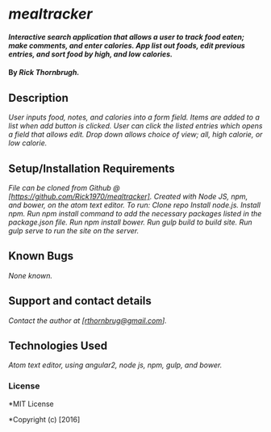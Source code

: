 # _mealtracker_

#### _Interactive search application that allows a user to track food eaten; make comments, and enter calories.  App list out foods, edit previous entries, and sort food by high, and low calories._

#### By _**Rick Thornbrugh.**_

## Description

_User inputs food, notes, and calories into a form field.  Items are added to a list when add button is clicked.  User can click the listed entries which opens a field that allows edit.  Drop down allows choice of view; all, high calorie, or low calorie._

## Setup/Installation Requirements

_File can be cloned from Github @ [https://github.com/Rick1970/mealtracker].
Created with Node JS, npm, and bower, on the atom text editor. To run:
Clone repo
Install node.js.
Install npm.
Run npm install command to add the necessary packages listed in the package.json file.
Run npm install bower.
Run gulp build to build site.
Run gulp serve to run the site on the server._

## Known Bugs
_None known._

## Support and contact details

_Contact the author at [rthornbrug@gmail.com]._

## Technologies Used

_Atom text editor, using angular2, node js, npm, gulp, and bower._

### License

*MIT License

*Copyright (c) [2016]
